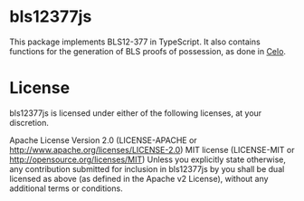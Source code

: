 # bls12377js

This package implements BLS12-377 in TypeScript. It also contains functions for the generation of BLS proofs of possession, as done in [Celo](https://github.com/celo-org/celo-monorepo).

# License

bls12377js is licensed under either of the following licenses, at your discretion.

Apache License Version 2.0 (LICENSE-APACHE or http://www.apache.org/licenses/LICENSE-2.0)
MIT license (LICENSE-MIT or http://opensource.org/licenses/MIT)
Unless you explicitly state otherwise, any contribution submitted for inclusion in bls12377js by you shall be dual licensed as above (as defined in the Apache v2 License), without any additional terms or conditions.
